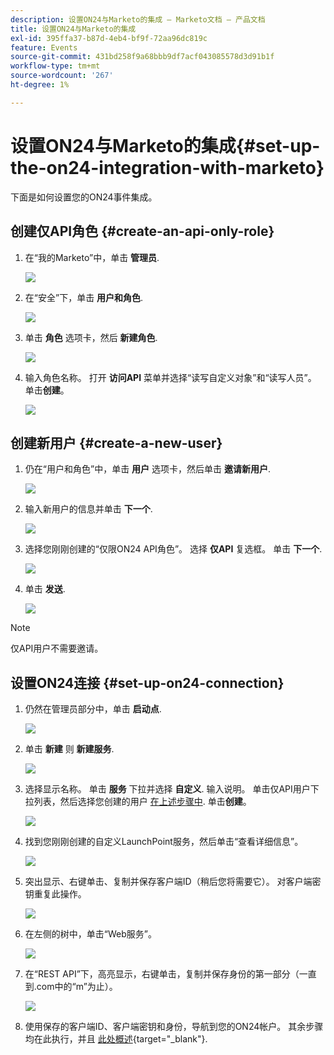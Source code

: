 ```yaml
---
description: 设置ON24与Marketo的集成 — Marketo文档 — 产品文档
title: 设置ON24与Marketo的集成
exl-id: 395ffa37-b87d-4eb4-bf9f-72aa96dc819c
feature: Events
source-git-commit: 431bd258f9a68bbb9df7acf043085578d3d91b1f
workflow-type: tm+mt
source-wordcount: '267'
ht-degree: 1%

---
```


# 设置ON24与Marketo的集成{#set-up-the-on24-integration-with-marketo}

下面是如何设置您的ON24事件集成。

## 创建仅API角色 {#create-an-api-only-role}

1. 在“我的Marketo”中，单击 **管理员**.

   ![](assets/set-up-the-on24-integration-with-marketo-1.png)

1. 在“安全”下，单击 **用户和角色**.

   ![](assets/set-up-the-on24-integration-with-marketo-2.png)

1. 单击 **角色** 选项卡，然后 **新建角色**.

   ![](assets/set-up-the-on24-integration-with-marketo-3.png)

1. 输入角色名称。 打开 **访问API** 菜单并选择“读写自定义对象”和“读写人员”。 单击&#x200B;**创建**。

   ![](assets/set-up-the-on24-integration-with-marketo-4.png)

## 创建新用户 {#create-a-new-user}

1. 仍在“用户和角色”中，单击 **用户** 选项卡，然后单击 **邀请新用户**.

   ![](assets/set-up-the-on24-integration-with-marketo-5.png)

1. 输入新用户的信息并单击 **下一个**.

   ![](assets/set-up-the-on24-integration-with-marketo-6.png)

1. 选择您刚刚创建的“仅限ON24 API角色”。 选择 **仅API** 复选框。 单击 **下一个**.

   ![](assets/set-up-the-on24-integration-with-marketo-7.png)

1. 单击 **发送**.

   ![](assets/set-up-the-on24-integration-with-marketo-8.png)

>[!NOTE]
>
>仅API用户不需要邀请。

## 设置ON24连接 {#set-up-on24-connection}

1. 仍然在管理员部分中，单击 **启动点**.

   ![](assets/set-up-the-on24-integration-with-marketo-9.png)

1. 单击 **新建** 则 **新建服务**.

   ![](assets/set-up-the-on24-integration-with-marketo-10.png)

1. 选择显示名称。 单击 **服务** 下拉并选择 **自定义**. 输入说明。 单击仅API用户下拉列表，然后选择您创建的用户 [在上述步骤中](#create-a-new-user). 单击&#x200B;**创建**。

   ![](assets/set-up-the-on24-integration-with-marketo-11.png)

1. 找到您刚刚创建的自定义LaunchPoint服务，然后单击“查看详细信息”。

   ![](assets/set-up-the-on24-integration-with-marketo-12.png)

1. 突出显示、右键单击、复制并保存客户端ID（稍后您将需要它）。 对客户端密钥重复此操作。

   ![](assets/set-up-the-on24-integration-with-marketo-13.png)

1. 在左侧的树中，单击“Web服务”。

   ![](assets/set-up-the-on24-integration-with-marketo-14.png)

1. 在“REST API”下，高亮显示，右键单击，复制并保存身份的第一部分（一直到.com中的“m”为止）。

   ![](assets/set-up-the-on24-integration-with-marketo-15.png)

1. 使用保存的客户端ID、客户端密钥和身份，导航到您的ON24帐户。 其余步骤均在此执行，并且 [此处概述](https://on24support.force.com/Support/s/article/Connect-Marketo-ON24-Connect-Data-Integration#Step6){target="_blank"}.
